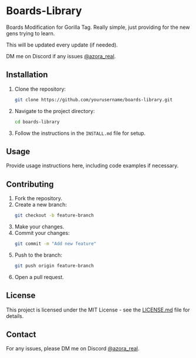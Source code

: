 # Boards-Library

Boards Modification for Gorilla Tag. Really simple, just providing for the new gens trying to learn.

This will be updated every update (if needed).

DM me on Discord if any issues [@azora_real](https://discord.com/users/azora_real).

## Installation

1. Clone the repository:
    ```sh
    git clone https://github.com/yourusername/boards-library.git
    ```
2. Navigate to the project directory:
    ```sh
    cd boards-library
    ```
3. Follow the instructions in the `INSTALL.md` file for setup.

## Usage

Provide usage instructions here, including code examples if necessary.

## Contributing

1. Fork the repository.
2. Create a new branch:
    ```sh
    git checkout -b feature-branch
    ```
3. Make your changes.
4. Commit your changes:
    ```sh
    git commit -m "Add new feature"
    ```
5. Push to the branch:
    ```sh
    git push origin feature-branch
    ```
6. Open a pull request.

## License

This project is licensed under the MIT License - see the [LICENSE.md](LICENSE.md) file for details.

## Contact

For any issues, please DM me on Discord [@azora_real](https://discord.com/users/azora_real).
